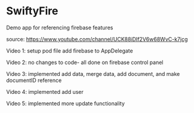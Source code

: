 # SwiftyFire
Demo app for referencing firebase features

source: https://www.youtube.com/channel/UCK88iDIf2V6w68WvC-k7jcg

Video 1:
setup pod file
add firebase to AppDelegate

Video 2: no changes to code- all done on firebase control panel

Video 3: implemented add data, merge data, add document, and make documentID reference

Video 4: implemented add user

Video 5: implemented more update functionality
